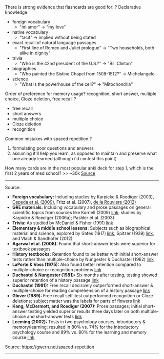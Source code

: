 There is strong evidence that flashcards are good for:
?
Declarative knowledge
- foreign vocabulary
	- "mi amor" -> "my love"
- native vocabulary
	- "tacit" -> implied without being stated
- exact recall of natural language passages
	- "First line of Romeo and Juliet prologue" -> "Two households, both alike in dignity"
- trivia
	- "Who is the 42nd president of the U.S.?" -> "Bill Clinton"
- biographies
	- "Who painted the Sistine Chapel from 1508-1512?" -> Michelangelo
- science
	- "What is the powerhouse of the cell?" -> "Mitochondria"


Order of preference for memory usage? recognition, short answer, multiple choice, Cloze deletion, free recall
?
- free recall
- short answers
- multiple choice
- Cloze deletion
- recognition

Common mistakes with spaced repetition
?
1. formulating poor questions and answers
2. assuming it'll help you learn, as opposed to maintain and preserve what one already learned (although i'd contest this point)

How many cards are in the most popular anki deck for step 1, which is the first 2 years of med school? >> ~30k [Source](https://www.reddit.com/r/medicalschoolanki/comments/vu4ng8/how_many_anki_cards_do_you_have_gone_through/)


---

Source:
- **Foreign vocabulary:** Including studies by Karpicke & Roediger (2003), [Cepeda et al. (2009)](https://home.cs.colorado.edu/~mozer/Research/Selected%20Publications/reprints/Cepedaetal2009.pdf), Fritz et al. (2007), [de la Rouviere (2012)](https://scholar.sun.ac.za/server/api/core/bitstreams/6dfdb0ca-e7e5-403e-9a2b-4161e3d93385/content#pdf)
- **GRE materials:** Including vocabulary and prose passages on general scientific topics from sources like Kornell (2009) [link](https://gwern.net/spaced-repetition#kornell-2009); studies by Karpicke & Roediger (2006a); Pashler et al. (2003)
- **Trivia:** As studied by McDaniel & Fisher (1991) [link](https://gwern.net/doc/psychology/spaced-repetition/1991-mcdaniel.pdf)
- **Elementary & middle school lessons:** Subjects such as biographical material and science, explored by Gates (1917) [link](https://archive.org/details/recitationasafa00gategoog), Spitzer (1939) [link](https://gwern.net/doc/psychology/spaced-repetition/1939-spitzer.pdf), and Vlach & Sandhofer (2012)
- **Agarwal et al. (2008):** Found that short-answer tests were superior for textbook passages
- **History textbooks:** Retention found to be better with initial short-answer tests rather than multiple-choice by Nungester & Duchastel (1982) [link](https://gwern.net/doc/psychology/spaced-repetition/1982-nungester.pdf)
- **LaPorte & Voss (1975):** Also found better retention compared to multiple-choice or recognition problems [link](/doc/psychology/spaced-repetition/1975-laporte.pdf)
- **Duchastel & Nungester (1981):** Six months after testing, testing showed superior retention of a history passage [link](https://gwern.net/doc/psychology/spaced-repetition/1981-duchastel)
- **Duchastel (1981):** Free recall decisively outperformed short-answer & multiple-choice for reading comprehension of a history passage [link](https://gwern.net/doc/psychology/spaced-repetition/1981-duchastel.pdf)
- **Glover (1989):** Free recall self-test outperformed recognition or Cloze deletions; subject matter was the labels for parts of flowers [link](https://en.wikipedia.org/wiki/Cloze_test)
- **Kang, McDermott, and Roediger (2007):** Prose passages; initial short-answer testing yielded superior results three days later on both multiple-choice and short-answer tests [link](https://gwern.net/doc/psychology/spaced-repetition/2007-kang.pdf)
- **Leeming (2002):** Tests in two psychology courses, introductory & memory/learning; resulted in 80% vs. 74% for the introductory psychology course and 89% vs. 80% for the learning and memory course [link](https://gwern.net/doc/psychology/spaced-repetition/2002-leeming.pdf)



Source: https://gwern.net/spaced-repetition

---


